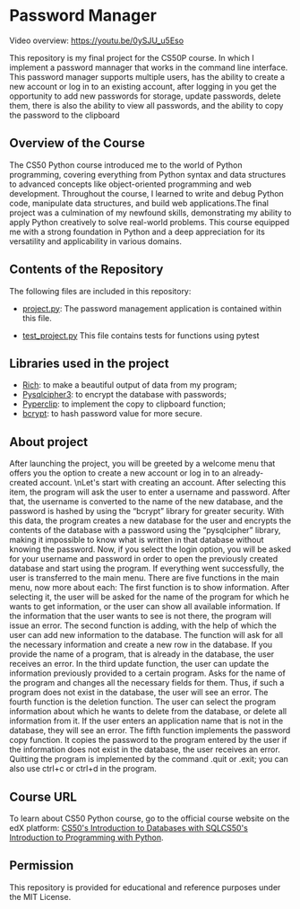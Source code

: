 # Password Manager

Video overview: <https://youtu.be/0ySJU_u5Eso>

This repository is my final project for the CS50P course. In which I implement a password mannager that works in the command line interface. This password manager supports multiple users, has the ability to create a new account or log in to an existing account, after logging in you get the opportunity to add new passwords for storage, update passwords, delete them, there is also the ability to view all passwords, and the ability to copy the password to the clipboard


## Overview of the Course
The CS50 Python course introduced me to the world of Python programming, covering everything from Python syntax and data structures to advanced concepts like object-oriented programming and web development. Throughout the course, I learned to write and debug Python code, manipulate data structures, and build web applications.The final project was a culmination of my newfound skills, demonstrating my ability to apply Python creatively to solve real-world problems. This course equipped me with a strong foundation in Python and a deep appreciation for its versatility and applicability in various domains.


## Contents of the Repository
The following files are included in this repository:

- [project.py](project.py): The password management application is contained within this file.

- [test_project.py](test_project.py) This file contains tests for functions using pytest


## Libraries used in the project
- [Rich](https://rich.readthedocs.io/en/stable/): to make a beautiful output of data from my program;
- [Pysqlcipher3](https://github.com/rigglemania/pysqlcipher3): to encrypt the database with passwords;
- [Pyperclip](https://github.com/asweigart/pyperclip): to implement the copy to clipboard function;
- [bcrypt](https://pypi.org/user/reaperhulk/): to hash password value for more secure.
  

## About project
  After launching the project, you will be greeted by a welcome menu that offers you the option to create a new account or log in to an already-created account.
  \nLet's start with creating an account. After selecting this item, the program will ask the user to enter a username and password. After that, the username is converted to the name of the new database, and the password is hashed by using the “bcrypt” library for greater security. With this data, the program creates a new database for the user and encrypts the contents of the database with a password using the “pysqlcipher” library, making it impossible to know what is written in that database without knowing the password.
  Now, if you select the login option, you will be asked for your username and password in order to open the previously created database and start using the program. If everything went successfully, the user is transferred to the main menu.
  There are five functions in the main menu, now more about each:
  The first function is to show information. After selecting it, the user will be asked for the name of the program for which he wants to get information, or the user can show all available information. If the information that the user wants to see is not there, the program will issue an error.
  The second function is adding, with the help of which the user can add new information to the database. The function will ask for all the necessary information and create a new row in the database. If you provide the name of a program, that is already in the database, the user receives an error.
  In the third update function, the user can update the information previously provided to a certain program.  Asks for the name of the program and changes all the necessary fields for them. Thus, if such a program does not exist in the database, the user will see an error.
  The fourth function is the deletion function. The user can select the program information about which he wants to delete from the database, or delete all information from it. If the user enters an application name that is not in the database, they will see an error.
  The fifth function implements the password copy function. It copies the password to the program entered by the user if the information does not exist in the database, the user receives an error.
  Quitting the program is implemented by the command .quit or .exit; you can also use ctrl+c or ctrl+d in the program.


## Course URL

To learn about CS50 Python course, go to the official course website on the edX platform: [CS50's Introduction to Databases with SQLCS50's Introduction to Programming with Python](https://www.edx.org/learn/python/harvard-university-cs50-s-introduction-to-programming-with-python).


## Permission

This repository is provided for educational and reference purposes under the MIT License.
